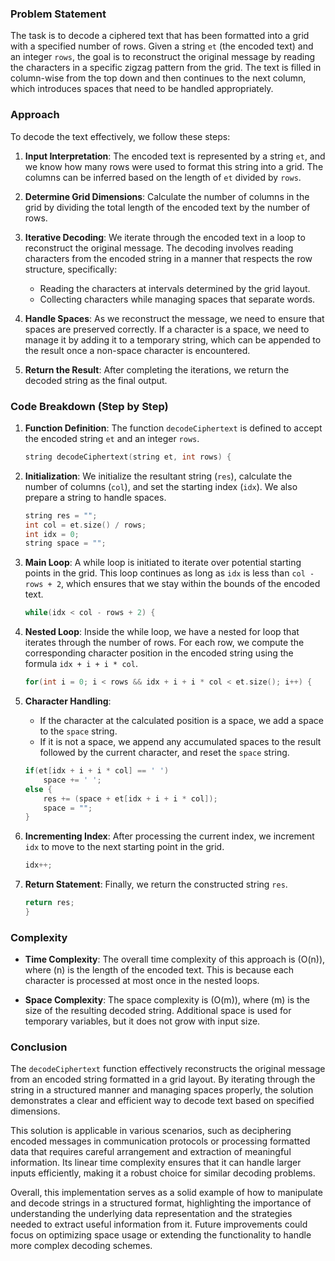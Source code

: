 ### Problem Statement

The task is to decode a ciphered text that has been formatted into a grid with a specified number of rows. Given a string `et` (the encoded text) and an integer `rows`, the goal is to reconstruct the original message by reading the characters in a specific zigzag pattern from the grid. The text is filled in column-wise from the top down and then continues to the next column, which introduces spaces that need to be handled appropriately.

### Approach

To decode the text effectively, we follow these steps:

1. **Input Interpretation**: The encoded text is represented by a string `et`, and we know how many rows were used to format this string into a grid. The columns can be inferred based on the length of `et` divided by `rows`.

2. **Determine Grid Dimensions**: Calculate the number of columns in the grid by dividing the total length of the encoded text by the number of rows.

3. **Iterative Decoding**: We iterate through the encoded text in a loop to reconstruct the original message. The decoding involves reading characters from the encoded string in a manner that respects the row structure, specifically:
   - Reading the characters at intervals determined by the grid layout.
   - Collecting characters while managing spaces that separate words.

4. **Handle Spaces**: As we reconstruct the message, we need to ensure that spaces are preserved correctly. If a character is a space, we need to manage it by adding it to a temporary string, which can be appended to the result once a non-space character is encountered.

5. **Return the Result**: After completing the iterations, we return the decoded string as the final output.

### Code Breakdown (Step by Step)

1. **Function Definition**: The function `decodeCiphertext` is defined to accept the encoded string `et` and an integer `rows`.

   ```cpp
   string decodeCiphertext(string et, int rows) {
   ```

2. **Initialization**: We initialize the resultant string (`res`), calculate the number of columns (`col`), and set the starting index (`idx`). We also prepare a string to handle spaces.

   ```cpp
   string res = "";
   int col = et.size() / rows;
   int idx = 0;
   string space = "";
   ```

3. **Main Loop**: A while loop is initiated to iterate over potential starting points in the grid. This loop continues as long as `idx` is less than `col - rows + 2`, which ensures that we stay within the bounds of the encoded text.

   ```cpp
   while(idx < col - rows + 2) {
   ```

4. **Nested Loop**: Inside the while loop, we have a nested for loop that iterates through the number of rows. For each row, we compute the corresponding character position in the encoded string using the formula `idx + i + i * col`.

   ```cpp
   for(int i = 0; i < rows && idx + i + i * col < et.size(); i++) {
   ```

5. **Character Handling**:
   - If the character at the calculated position is a space, we add a space to the `space` string.
   - If it is not a space, we append any accumulated spaces to the result followed by the current character, and reset the `space` string.

   ```cpp
   if(et[idx + i + i * col] == ' ')
       space += ' ';
   else {
       res += (space + et[idx + i + i * col]);                    
       space = "";
   }
   ```

6. **Incrementing Index**: After processing the current index, we increment `idx` to move to the next starting point in the grid.

   ```cpp
   idx++;
   ```

7. **Return Statement**: Finally, we return the constructed string `res`.

   ```cpp
   return res;
   }
   ```

### Complexity

- **Time Complexity**: The overall time complexity of this approach is \(O(n)\), where \(n\) is the length of the encoded text. This is because each character is processed at most once in the nested loops.

- **Space Complexity**: The space complexity is \(O(m)\), where \(m\) is the size of the resulting decoded string. Additional space is used for temporary variables, but it does not grow with input size.

### Conclusion

The `decodeCiphertext` function effectively reconstructs the original message from an encoded string formatted in a grid layout. By iterating through the string in a structured manner and managing spaces properly, the solution demonstrates a clear and efficient way to decode text based on specified dimensions.

This solution is applicable in various scenarios, such as deciphering encoded messages in communication protocols or processing formatted data that requires careful arrangement and extraction of meaningful information. Its linear time complexity ensures that it can handle larger inputs efficiently, making it a robust choice for similar decoding problems.

Overall, this implementation serves as a solid example of how to manipulate and decode strings in a structured format, highlighting the importance of understanding the underlying data representation and the strategies needed to extract useful information from it. Future improvements could focus on optimizing space usage or extending the functionality to handle more complex decoding schemes.